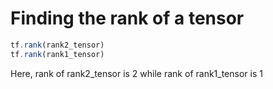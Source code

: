 # Finding the rank of a tensor

```jsx
tf.rank(rank2_tensor)
tf.rank(rank1_tensor)
```

Here, rank of rank2_tensor is 2 while rank of rank1_tensor is 1